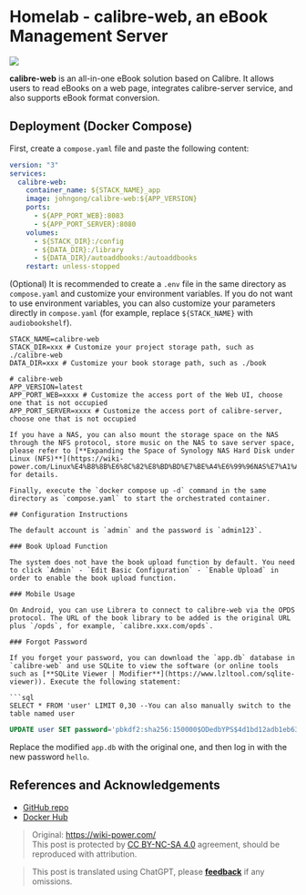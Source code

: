 # Homelab - calibre-web, an eBook Management Server

![](https://wiki-media-1253965369.cos.ap-guangzhou.myqcloud.com/img/20210429125418.png)

**calibre-web** is an all-in-one eBook solution based on Calibre. It allows users to read eBooks on a web page, integrates calibre-server service, and also supports eBook format conversion.

## Deployment (Docker Compose)

First, create a `compose.yaml` file and paste the following content:

```yaml title="compose.yaml"
version: "3"
services:
  calibre-web:
    container_name: ${STACK_NAME}_app
    image: johngong/calibre-web:${APP_VERSION}
    ports:
      - ${APP_PORT_WEB}:8083
      - ${APP_PORT_SERVER}:8080
    volumes:
      - ${STACK_DIR}:/config
      - ${DATA_DIR}:/library
      - ${DATA_DIR}/autoaddbooks:/autoaddbooks
    restart: unless-stopped
```

(Optional) It is recommended to create a `.env` file in the same directory as `compose.yaml` and customize your environment variables. If you do not want to use environment variables, you can also customize your parameters directly in `compose.yaml` (for example, replace `${STACK_NAME}` with `audiobookshelf`).

```dotenv title=".env"
STACK_NAME=calibre-web
STACK_DIR=xxx # Customize your project storage path, such as ./calibre-web
DATA_DIR=xxx # Customize your book storage path, such as ./book

# calibre-web
APP_VERSION=latest
APP_PORT_WEB=xxxx # Customize the access port of the Web UI, choose one that is not occupied
APP_PORT_SERVER=xxxx # Customize the access port of calibre-server, choose one that is not occupied

If you have a NAS, you can also mount the storage space on the NAS through the NFS protocol, store music on the NAS to save server space, please refer to [**Expanding the Space of Synology NAS Hard Disk under Linux (NFS)**](https://wiki-power.com/Linux%E4%B8%8B%E6%8C%82%E8%BD%BD%E7%BE%A4%E6%99%96NAS%E7%A1%AC%E7%9B%98%E6%8B%93%E5%B1%95%E7%A9%BA%E9%97%B4%EF%BC%88NFS%EF%BC%89/) for details.

Finally, execute the `docker compose up -d` command in the same directory as `compose.yaml` to start the orchestrated container.

## Configuration Instructions

The default account is `admin` and the password is `admin123`.

### Book Upload Function

The system does not have the book upload function by default. You need to click `Admin` - `Edit Basic Configuration` - `Enable Upload` in order to enable the book upload function.

### Mobile Usage

On Android, you can use Librera to connect to calibre-web via the OPDS protocol. The URL of the book library to be added is the original URL plus `/opds`, for example, `calibre.xxx.com/opds`.

### Forgot Password

If you forget your password, you can download the `app.db` database in `calibre-web` and use SQLite to view the software (or online tools such as [**SQLite Viewer | Modifier**](https://www.lzltool.com/sqlite-viewer)). Execute the following statement:

```sql
SELECT * FROM 'user' LIMIT 0,30 --You can also manually switch to the table named user
```

```sql
UPDATE user SET password='pbkdf2:sha256:150000$ODedbYPS$4d1bd12adb1eb63f78e49873cbfc731e35af178cb9eb6b8b62c09dcf8db76670' WHERE name='xxx'; -- Replace xxx with your current username
```

Replace the modified `app.db` with the original one, and then log in with the new password `hello`.

## References and Acknowledgements

- [GitHub repo](https://github.com/janeczku/calibre-web)
- [Docker Hub](https://registry.hub.docker.com/r/johngong/calibre-web)

> Original: <https://wiki-power.com/>  
> This post is protected by [CC BY-NC-SA 4.0](https://creativecommons.org/licenses/by/4.0/deed.en) agreement, should be reproduced with attribution.

> This post is translated using ChatGPT, please [**feedback**](https://github.com/linyuxuanlin/Wiki_MkDocs/issues/new) if any omissions.